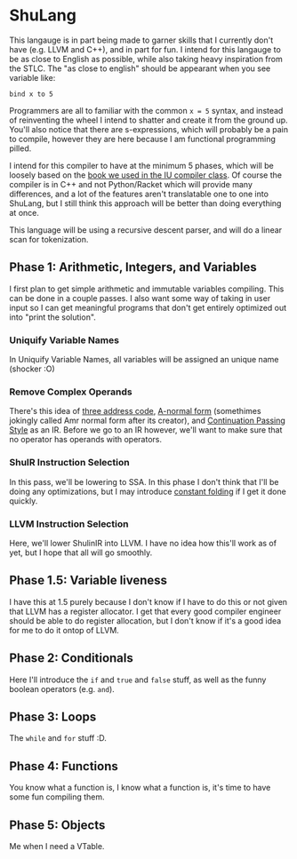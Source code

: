# ShuLang
This langauge is in part being made to garner skills that I currently don't have (e.g. LLVM and C++), and in part for fun. I intend for this langauge to be as close to English as possible, while also taking heavy inspiration from the STLC. The "as close to english" should be appearant when you see variable like:

```
bind x to 5
```

Programmers are all to familiar with the common `x = 5` syntax, and instead of reinventing the wheel I intend to shatter and create it from the ground up. You'll also notice that there are s-expressions, which will probably be a pain to compile, however they are here because I am functional programming pilled.

I intend for this compiler to have at the minimum 5 phases, which will be loosely based on the [book we used in the IU compiler class](https://github.com/IUCompilerCourse/Essentials-of-Compilation). Of course the compiler is in C++ and not Python/Racket which will provide many differences, and a lot of the features aren't translatable one to one into ShuLang, but I still think this approach will be better than doing everything at once.

This language will be using a recursive descent parser, and will do a linear scan for tokenization.

## Phase 1: Arithmetic, Integers, and Variables
I first plan to get simple arithmetic and immutable variables compiling. This can be done in a couple passes. I also want some way of taking in user input so I can get meaningful programs that don't get entirely optimized out into "print the solution".

### Uniquify Variable Names
In Uniquify Variable Names, all variables will be assigned an unique name (shocker :O)

### Remove Complex Operands
There's this idea of [three address code](https://en.wikipedia.org/wiki/Three-address_code), [A-normal form](https://en.wikipedia.org/wiki/A-normal_form) (somethimes jokingly called Amr normal form after its creator), and [Continuation Passing Style](https://en.wikipedia.org/wiki/Continuation-passing_style) as an IR. Before we go to an IR however, we'll want to make sure that no operator has operands with operators.

### ShuIR Instruction Selection
In this pass, we'll be lowering to SSA. In this phase I don't think that I'll be doing any optimizations, but I may introduce [constant folding](https://en.wikipedia.org/wiki/Constant_folding) if I get it done quickly. 

### LLVM Instruction Selection
Here, we'll lower ShulinIR into LLVM. I have no idea how this'll work as of yet, but I hope that all will go smoothly.

## Phase 1.5: Variable liveness
I have this at 1.5 purely because I don't know if I have to do this or not given that LLVM has a register allocator. I get that every good compiler engineer should be able to do register allocation, but I don't know if it's a good idea for me to do it ontop of LLVM.

## Phase 2: Conditionals
Here I'll introduce the `if` and `true` and `false` stuff, as well as the funny boolean operators (e.g. `and`).

## Phase 3: Loops
The `while` and `for` stuff :D.

## Phase 4: Functions
You know what a function is, I know what a function is, it's time to have some fun compiling them.

## Phase 5: Objects
Me when I need a VTable.